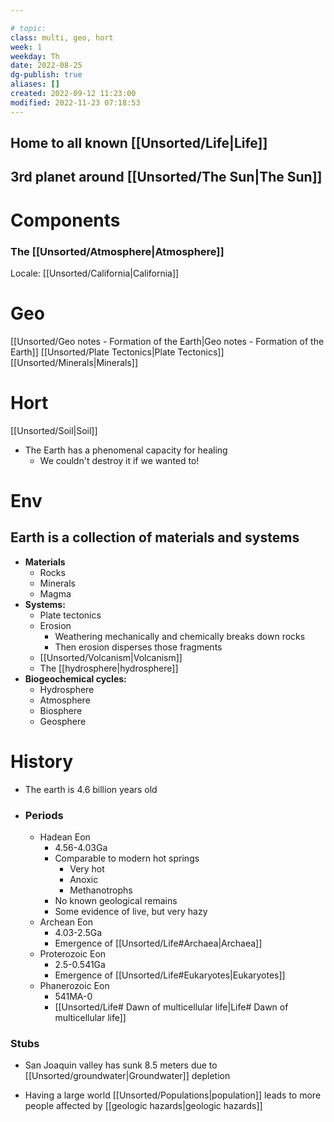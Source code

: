 ---
# topic: 
class: multi, geo, hort
week: 1
weekday: Th
date: 2022-08-25
dg-publish: true
aliases: []
created: 2022-09-12 11:23:00
modified: 2022-11-23 07:18:53
---

## Home to all known [[Unsorted/Life\|Life]]
## 3rd planet around [[Unsorted/The Sun\|The Sun]]



# Components

### The [[Unsorted/Atmosphere\|Atmosphere]]




Locale: [[Unsorted/California\|California]]

# Geo
[[Unsorted/Geo notes - Formation of the Earth\|Geo notes - Formation of the Earth]]
[[Unsorted/Plate Tectonics\|Plate Tectonics]]
[[Unsorted/Minerals\|Minerals]]

# Hort
[[Unsorted/Soil\|Soil]]
- The Earth has a phenomenal capacity for healing
	- We couldn't destroy it if we wanted to!

# Env

## Earth is a collection of materials and systems

- **Materials**
	- Rocks
	- Minerals
	- Magma
- **Systems:**
	- Plate tectonics
	- Erosion
		- Weathering mechanically and chemically breaks down rocks
		- Then erosion disperses those fragments
	- [[Unsorted/Volcanism\|Volcanism]]
	- The [[hydrosphere\|hydrosphere]]
- **Biogeochemical cycles:**
	- Hydrosphere
	- Atmosphere
	- Biosphere
	- Geosphere





# History
- The earth is 4.6 billion years old
- ### Periods
	- Hadean Eon
		- 4.56-4.03Ga
		- Comparable to modern hot springs
			- Very hot
			- Anoxic
			- Methanotrophs
		- No known geological remains
		- Some evidence of live, but very hazy
	- Archean Eon
		- 4.03-2.5Ga
		- Emergence of [[Unsorted/Life#Archaea\|Archaea]]
	- Proterozoic Eon
		- 2.5-0.541Ga
		- Emergence of [[Unsorted/Life#Eukaryotes\|Eukaryotes]]
	- Phanerozoic Eon
		- 541MA-0
		- [[Unsorted/Life# Dawn of multicellular life\|Life# Dawn of multicellular life]]


### Stubs
- San Joaquin valley has sunk 8.5 meters due to [[Unsorted/groundwater\|Groundwater]] depletion

- Having a large world [[Unsorted/Populations\|population]] leads to more people affected by [[geologic hazards\|geologic hazards]]




